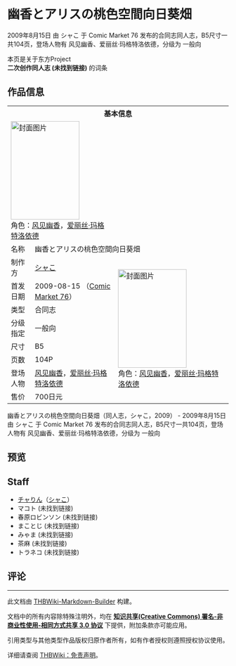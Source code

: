 # 幽香とアリスの桃色空間向日葵畑

<!-- source html: G:\repos\THBWiki-Markdown-Builder\THBWikiMarkdown\Temp\main\6\64\ns0%3A%E5%B9%BD%E9%A6%99%E3%81%A8%E3%82%A2%E3%83%AA%E3%82%B9%E3%81%AE%E6%A1%83%E8%89%B2%E7%A9%BA%E9%96%93%E5%90%91%E6%97%A5%E8%91%B5%E7%95%91.html -->

2009年8月15日 由 シャこ 于 Comic Market 76 发布的合同志同人志，B5尺寸一共104页，登场人物有 风见幽香、爱丽丝·玛格特洛依德，分级为 一般向

本页是关于东方Project  
 **二次创作同人志 (未找到链接)** 的词条

## 作品信息

<table><tbody><tr><th colspan="3">基本信息</th></tr><tr><td class="cover-artwork-mobile" colspan="2"><a href="./文件-幽香とアリスの桃色空間向日葵畑封面.jpg.md" class="image" title="封面图片"><img alt="封面图片" src="https://upload.thwiki.cc/thumb/9/97/%E5%B9%BD%E9%A6%99%E3%81%A8%E3%82%A2%E3%83%AA%E3%82%B9%E3%81%AE%E6%A1%83%E8%89%B2%E7%A9%BA%E9%96%93%E5%90%91%E6%97%A5%E8%91%B5%E7%95%91%E5%B0%81%E9%9D%A2.jpg/156px-%E5%B9%BD%E9%A6%99%E3%81%A8%E3%82%A2%E3%83%AA%E3%82%B9%E3%81%AE%E6%A1%83%E8%89%B2%E7%A9%BA%E9%96%93%E5%90%91%E6%97%A5%E8%91%B5%E7%95%91%E5%B0%81%E9%9D%A2.jpg" decoding="async" loading="lazy" width="156" height="224" srcset="https://upload.thwiki.cc/thumb/9/97/%E5%B9%BD%E9%A6%99%E3%81%A8%E3%82%A2%E3%83%AA%E3%82%B9%E3%81%AE%E6%A1%83%E8%89%B2%E7%A9%BA%E9%96%93%E5%90%91%E6%97%A5%E8%91%B5%E7%95%91%E5%B0%81%E9%9D%A2.jpg/234px-%E5%B9%BD%E9%A6%99%E3%81%A8%E3%82%A2%E3%83%AA%E3%82%B9%E3%81%AE%E6%A1%83%E8%89%B2%E7%A9%BA%E9%96%93%E5%90%91%E6%97%A5%E8%91%B5%E7%95%91%E5%B0%81%E9%9D%A2.jpg 1.5x, https://upload.thwiki.cc/9/97/%E5%B9%BD%E9%A6%99%E3%81%A8%E3%82%A2%E3%83%AA%E3%82%B9%E3%81%AE%E6%A1%83%E8%89%B2%E7%A9%BA%E9%96%93%E5%90%91%E6%97%A5%E8%91%B5%E7%95%91%E5%B0%81%E9%9D%A2.jpg 2x" data-file-width="268" data-file-height="384"></a><div class="cover-char">角色：<a href="./风见幽香.md" title="风见幽香">风见幽香</a>，<a href="./爱丽丝·玛格特洛依德.md" title="爱丽丝·玛格特洛依德">爱丽丝·玛格特洛依德</a></div></td>
</tr><tr><td class="label">名称</td><td colspan="2"> 幽香とアリスの桃色空間向日葵畑 </td></tr><tr><td class="label">制作方</td><td><a href="./シャこ.md" title="シャこ">シャこ</a></td><td class="cover-artwork" rowspan="8" style="min-width:224px;"><a href="./文件-幽香とアリスの桃色空間向日葵畑封面.jpg.md" class="image" title="封面图片"><img alt="封面图片" src="https://upload.thwiki.cc/thumb/9/97/%E5%B9%BD%E9%A6%99%E3%81%A8%E3%82%A2%E3%83%AA%E3%82%B9%E3%81%AE%E6%A1%83%E8%89%B2%E7%A9%BA%E9%96%93%E5%90%91%E6%97%A5%E8%91%B5%E7%95%91%E5%B0%81%E9%9D%A2.jpg/156px-%E5%B9%BD%E9%A6%99%E3%81%A8%E3%82%A2%E3%83%AA%E3%82%B9%E3%81%AE%E6%A1%83%E8%89%B2%E7%A9%BA%E9%96%93%E5%90%91%E6%97%A5%E8%91%B5%E7%95%91%E5%B0%81%E9%9D%A2.jpg" decoding="async" loading="lazy" width="156" height="224" srcset="https://upload.thwiki.cc/thumb/9/97/%E5%B9%BD%E9%A6%99%E3%81%A8%E3%82%A2%E3%83%AA%E3%82%B9%E3%81%AE%E6%A1%83%E8%89%B2%E7%A9%BA%E9%96%93%E5%90%91%E6%97%A5%E8%91%B5%E7%95%91%E5%B0%81%E9%9D%A2.jpg/234px-%E5%B9%BD%E9%A6%99%E3%81%A8%E3%82%A2%E3%83%AA%E3%82%B9%E3%81%AE%E6%A1%83%E8%89%B2%E7%A9%BA%E9%96%93%E5%90%91%E6%97%A5%E8%91%B5%E7%95%91%E5%B0%81%E9%9D%A2.jpg 1.5x, https://upload.thwiki.cc/9/97/%E5%B9%BD%E9%A6%99%E3%81%A8%E3%82%A2%E3%83%AA%E3%82%B9%E3%81%AE%E6%A1%83%E8%89%B2%E7%A9%BA%E9%96%93%E5%90%91%E6%97%A5%E8%91%B5%E7%95%91%E5%B0%81%E9%9D%A2.jpg 2x" data-file-width="268" data-file-height="384"></a><div class="cover-char">角色：<a href="./风见幽香.md" title="风见幽香">风见幽香</a>，<a href="./爱丽丝·玛格特洛依德.md" title="爱丽丝·玛格特洛依德">爱丽丝·玛格特洛依德</a></div></td>
</tr><tr><td class="label">首发日期</td><td>2009-08-15&#160;（<a href="/展会作品列表?e=Comic+Market%2376">Comic Market 76</a>）</td></tr><tr><td class="label">类型</td><td>合同志</td></tr><tr><td class="label">分级指定</td><td>一般向</td></tr><tr><td class="label">尺寸</td><td>B5</td></tr><tr><td class="label">页数</td><td>104P</td></tr><tr><td class="label">登场人物</td><td><a href="./风见幽香.md" title="风见幽香">风见幽香</a>，<a href="./爱丽丝·玛格特洛依德.md" title="爱丽丝·玛格特洛依德">爱丽丝·玛格特洛依德</a></td></tr><tr><td class="label">售价</td><td>700日元</td></tr></tbody></table>

幽香とアリスの桃色空間向日葵畑（同人志，シャこ，2009） - 2009年8月15日 由 シャこ 于 Comic Market 76 发布的合同志同人志，B5尺寸一共104页，登场人物有 风见幽香、爱丽丝·玛格特洛依德，分级为 一般向

## 预览

## Staff
- [チャりん](./チャりん.md)（[シャこ](./シャこ.md)）
- マコト (未找到链接)
- 春原ロビンソン (未找到链接)
- まことじ (未找到链接)
- みゃま (未找到链接)
- 茶麻 (未找到链接)
- トラネコ (未找到链接)


## 评论




---

此文档由 [THBWiki-Markdown-Builder](https://github.com/Delsin-Yu/THBWiki-Markdown-Builder) 构建。

文档中的所有内容除特殊注明外，均在 [**知识共享(Creative Commons) 署名-非商业性使用-相同方式共享 3.0 协议**](https://creativecommons.org/licenses/by-sa/3.0/deed.zh-hans) 下提供，附加条款亦可能应用。

引用类型与其他类型作品版权归原作者所有，如有作者授权则遵照授权协议使用。

详细请查阅 [THBWiki：免责声明](https://thbwiki.cc/THBWiki:%E5%85%8D%E8%B4%A3%E5%A3%B0%E6%98%8E)。


